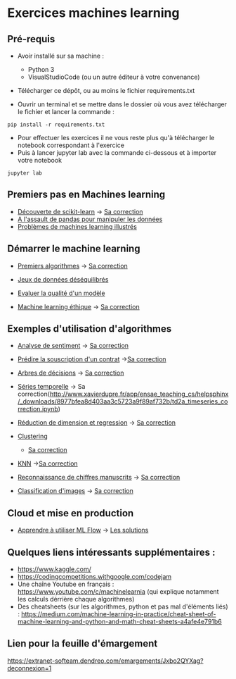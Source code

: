 # Exercices machines learning


## Pré-requis

- Avoir installé sur sa machine :
    - Python 3 
    - VisualStudioCode (ou un autre éditeur à votre convenance)

- Télécharger ce dépôt, ou au moins le fichier requirements.txt
- Ouvrir un terminal et se mettre dans le dossier où vous avez télécharger le fichier et lancer la commande :
```
pip install -r requirements.txt
```
- Pour effectuer les exercices il ne vous reste plus qu'à télécharger le notebook correspondant à l'exercice
- Puis à lancer jupyter lab avec la commande ci-dessous et à importer votre notebook
```
jupyter lab
```

## Premiers pas en Machines learning

- [Découverte de scikit-learn](http://www.xavierdupre.fr/app/ensae_teaching_cs/helpsphinx/_downloads/2636c9c318f7b50c980860837e8878e0/ml_scikit_learn_simple.ipynb) 
    -> [Sa correction](http://www.xavierdupre.fr/app/ensae_teaching_cs/helpsphinx/_downloads/3e8e881302f6677f968c2ae459b0ad4a/ml_scikit_learn_simple_correction.ipynb)
- [A l'assault de pandas pour manipuler les données](http://www.xavierdupre.fr/app/ensae_teaching_cs/helpsphinx/_downloads/1ed5e99eedfc9be5f369a2969a930219/2020_pandas.ipynb)
- [Problèmes de machines learning illustrés](http://www.xavierdupre.fr/app/ensae_teaching_cs/helpsphinx/_downloads/daf61e02b8f0673e93000c19ce436926/ml_c_machine_learning_problems.ipynb)


## Démarrer le machine learning
- [Premiers algorithmes](http://www.xavierdupre.fr/app/ensae_teaching_cs/helpsphinx/_downloads/a7095a923407b2df0d77b2e5d2802827/td2a_enonce_cl_reg_anomaly.ipynb)
    -> [Sa correction](http://www.xavierdupre.fr/app/ensae_teaching_cs/helpsphinx/_downloads/f1325c48329adf3c15e3cc20ca296e2b/td2a_correction_cl_reg_anomaly.ipynb)

- [Jeux de données déséquilibrés](http://www.xavierdupre.fr/app/ensae_teaching_cs/helpsphinx/_downloads/c62f8f73c1799f7ed04f5f6e92d29db9/ml_b_imbalanced.ipynb)

- [Evaluer la qualité d'un modèle](https://downgit.github.io/#/home?url=https://github.com/linogaliana/python-datascientist/blob/master/notebooks/course/modelisation/1_modelevaluation.ipynb)

- [Machine learning éthique](http://www.xavierdupre.fr/app/ensae_teaching_cs/helpsphinx/_downloads/61e0331d75d5af8d61b89fa161519e2d/td2a_cenonce_session_4A.ipynb)
    -> [Sa correction](http://www.xavierdupre.fr/app/ensae_teaching_cs/helpsphinx/_downloads/ec1fdcc6500f48a5aab630e84e536550/td2a_ethics.ipynb)



## Exemples d'utilisation d'algorithmes

- [Analyse de sentiment](http://www.xavierdupre.fr/app/ensae_teaching_cs/helpsphinx/_downloads/26e1826b9f65a9c254a6820c123caf85/td2a_sentiment_analysis.ipynb)
    -> [Sa correction](http://www.xavierdupre.fr/app/ensae_teaching_cs/helpsphinx/_downloads/807670380689eaf7cbe9a9fa9307c9f1/td2a_sentiment_analysis_correction.ipynb)


- [Prédire la souscription d'un contrat](http://www.xavierdupre.fr/app/ensae_teaching_cs/helpsphinx/_downloads/61e0331d75d5af8d61b89fa161519e2d/td2a_cenonce_session_4A.ipynb)
    ->[Sa correction](http://www.xavierdupre.fr/app/ensae_teaching_cs/helpsphinx/_downloads/c9502ff3d05b301a93717415f64f9ac7/td2a_correction_session_4A.ipynb)

- [Arbres de décisions](http://www.xavierdupre.fr/app/ensae_teaching_cs/helpsphinx/_downloads/17ceb093e31fbf63e0a37c132d40208c/td2a_cenonce_session_3B.ipynb)
    -> [Sa correction](http://www.xavierdupre.fr/app/ensae_teaching_cs/helpsphinx/_downloads/06681bdd6ae4b1f6b3409f7ac82ae7d1/td2a_correction_session_3B.ipynb)

- [Séries temporelle](http://www.xavierdupre.fr/app/ensae_teaching_cs/helpsphinx/_downloads/0eefb5389f9d9f319bb87eaf2c223b20/td2a_timeseries.ipynb)
    -> Sa correction(http://www.xavierdupre.fr/app/ensae_teaching_cs/helpsphinx/_downloads/8977bfea8d403aa3c5723a9f89af732b/td2a_timeseries_correction.ipynb)

- [Réduction de dimension et regression](http://www.xavierdupre.fr/app/ensae_teaching_cs/helpsphinx/_downloads/3d20f5f2671b3c1e3f28c013cd4a9e2a/td2a_cenonce_session_3A.ipynb)
    -> [Sa correction](http://www.xavierdupre.fr/app/ensae_teaching_cs/helpsphinx/_downloads/56e29b3b52fa03dea07b2fb8aa7f95e3/td2a_correction_session_3A.ipynb)

- [Clustering](http://www.xavierdupre.fr/app/ensae_teaching_cs/helpsphinx/_downloads/cf11a5e6e1aa2a29f6317876eb95e038/td2a_clustering.ipynb)
    - [Sa correction](http://www.xavierdupre.fr/app/ensae_teaching_cs/helpsphinx/_downloads/57aa9a95aee5d54462df565dbbdb0150/td2a_clustering_correction.ipynb)

- [KNN](http://www.xavierdupre.fr/app/ensae_teaching_cs/helpsphinx/_downloads/10fc2dabb72af64b2d4861ad74b2cf15/knn_high_dimension.ipynb)
    ->[Sa correction](http://www.xavierdupre.fr/app/ensae_teaching_cs/helpsphinx/_downloads/6104ccf9f4b31c96f5d60ebe79dbfa49/knn_high_dimension_correction.ipynb)


- [Reconnaissance de chiffres manuscrits](https://github.com/meteofrance/formation-deep-learning/blob/master/formation/TP-02-Reconnaissance%20de%20chiffres%20manuscrits/ML_mnist.ipynb)
    -> [Sa correction](https://github.com/meteofrance/formation-deep-learning/blob/master/formation/TP-02-Reconnaissance%20de%20chiffres%20manuscrits/ML_mnist_correction.ipynb)

- [Classification d'images](https://github.com/meteofrance/formation-deep-learning/blob/master/formation/TP-04-Transfer%20Learning/TP_classification_images/Transfer%20learning.ipynb)
    -> [Sa correction](https://github.com/meteofrance/formation-deep-learning/blob/master/formation/TP-04-Transfer%20Learning/TP_classification_images/Correction%20Transfer%20learning.ipynb)

## Cloud et mise en production



- [Apprendre à utiliser ML Flow](https://github.com/meteofrance/formation-mlflow/blob/master/formation_MLFlow.ipynb)
    -> [Les solutions](https://github.com/meteofrance/formation-mlflow/tree/master/solutions)


## Quelques liens intéressants supplémentaires :

* https://www.kaggle.com/ 
* https://codingcompetitions.withgoogle.com/codejam 
* Une chaîne Youtube en français : https://www.youtube.com/c/machinelearnia (qui explique notamment les calculs dérrière chaque algorithmes)
* Des cheatsheets (sur les algorithmes, python et pas mal d'éléments liés) : https://medium.com/machine-learning-in-practice/cheat-sheet-of-machine-learning-and-python-and-math-cheat-sheets-a4afe4e791b6 
    
## Lien pour la feuille d'émargement

https://extranet-softeam.dendreo.com/emargements/Jxbo2QYXag?deconnexion=1 
